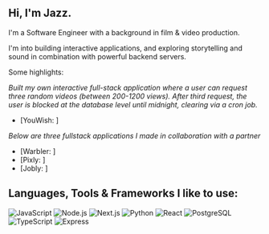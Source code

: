 ## Hi, I'm Jazz.

I'm a Software Engineer with a background in film & video production. 

I'm into building interactive applications, and exploring storytelling and sound in combination with powerful backend servers. 

Some highlights:

*Built my own interactive full-stack application where a user can request three random videos (between 200-1200 views). After third request, the user is blocked at the database level until midnight, clearing via a cron job.*

- [YouWish: ]


*Below are three fullstack applications I made in collaboration with a partner*

- [Warbler: ]
- [Pixly: ]
- [Jobly: ]



## Languages, Tools & Frameworks I like to use: 

![JavaScript](https://cdn.jsdelivr.net/gh/devicons/devicon@latest/icons/javascript/javascript-original.svg)
![Node.js](https://cdn.jsdelivr.net/gh/devicons/devicon@latest/icons/nodejs/nodejs-original.svg)
![Next.js](https://cdn.jsdelivr.net/gh/devicons/devicon@latest/icons/nextjs/nextjs-original.svg)
![Python](https://cdn.jsdelivr.net/gh/devicons/devicon@latest/icons/python/python-original.svg)
![React](https://cdn.jsdelivr.net/gh/devicons/devicon@latest/icons/react/react-original.svg)
![PostgreSQL](https://cdn.jsdelivr.net/gh/devicons/devicon@latest/icons/postgresql/postgresql-plain.svg)
![TypeScript](https://cdn.jsdelivr.net/gh/devicons/devicon@latest/icons/typescript/typescript-original.svg)
![Express](https://cdn.jsdelivr.net/gh/devicons/devicon@latest/icons/express/express-original.svg)
